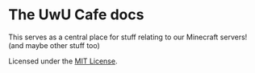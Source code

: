 # The UwU Cafe docs

This serves as a central place for stuff relating to our Minecraft servers! (and maybe other stuff too)

Licensed under the [MIT License](/LICENSE).

